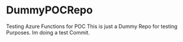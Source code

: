 # DummyPOCRepo
Testing Azure Functions for POC
This is just a Dummy Repo for testing Purposes.
Im doing a test Commit.
